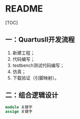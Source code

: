 # README

[TOC]



## 一：QuartusII开发流程

1. 新建工程；
2. 代码编写；
3. testbench测试代码编写；
4. 仿真；
5. 下载验证（引脚映射）。





## 二：组合逻辑设计

```verilog
module 关键字
assign 关键字
```

